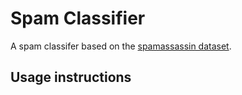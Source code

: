 # Spam Classifier

A spam classifer based on the [spamassassin dataset](https://spamassassin.apache.org/old/publiccorpus/).

## Usage instructions

